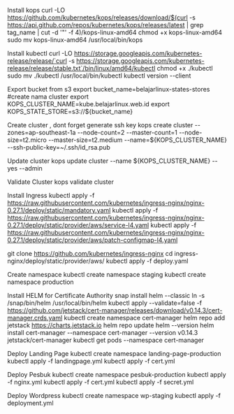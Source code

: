 Install kops
curl -LO https://github.com/kubernetes/kops/releases/download/$(curl -s https://api.github.com/repos/kubernetes/kops/releases/latest | grep tag_name | cut -d '"' -f 4)/kops-linux-amd64
chmod +x kops-linux-amd64 sudo mv kops-linux-amd64 /usr/local/bin/kops

Install kubectl
curl -LO https://storage.googleapis.com/kubernetes-release/release/`curl -s https://storage.googleapis.com/kubernetes-release/release/stable.txt`/bin/linux/amd64/kubectl chmod +x ./kubectl sudo mv ./kubectl /usr/local/bin/kubectl kubectl version --client

Export bucket from s3
export bucket_name=belajarlinux-states-stores
#create nama cluster
export KOPS_CLUSTER_NAME=kube.belajarlinux.web.id
export KOPS_STATE_STORE=s3://${bucket_name}
  
Create cluster , dont forget generate ssh key
kops create cluster --zones=ap-southeast-1a --node-count=2 --master-count=1 --node-size=t2.micro --master-size=t2.medium --name=${KOPS_CLUSTER_NAME} --ssh-public-key=~/.ssh/id_rsa.pub

Update cluster
kops update cluster --name ${KOPS_CLUSTER_NAME} --yes --admin

Validate Cluster
kops validate cluster

Install Ingress
kubectl apply -f https://raw.githubusercontent.com/kubernetes/ingress-nginx/nginx-0.27.1/deploy/static/mandatory.yaml 
kubectl apply -f https://raw.githubusercontent.com/kubernetes/ingress-nginx/nginx-0.27.1/deploy/static/provider/aws/service-l4.yaml 
kubectl apply -f https://raw.githubusercontent.com/kubernetes/ingress-nginx/nginx-0.27.1/deploy/static/provider/aws/patch-configmap-l4.yaml

git clone https://github.com/kubernetes/ingress-nginx cd ingress-nginx/deploy/static/provider/aws/ kubectl apply -f deploy.yaml

Create namespace
kubectl create namespace staging kubectl create namespace production

Install HELM for Certificate Authority
snap install helm --classic ln -s /snap/bin/helm /usr/local/bin/helm kubectl apply --validate=false -f https://github.com/jetstack/cert-manager/releases/download/v0.14.3/cert-manager.crds.yaml kubectl create namespace cert-manager helm repo add jetstack https://charts.jetstack.io helm repo update helm --version helm install cert-manager --namespace cert-manager --version v0.14.3 jetstack/cert-manager kubectl get pods --namespace cert-manager

Deploy Landing Page
kubectl create namespace landing-page-production
kubectl apply -f landingpage.yml
kubectl apply -f cert.yml

Deploy Pesbuk
kubectl create namespace pesbuk-production
kubectl apply -f nginx.yml
kubectl apply -f cert.yml
kubectl apply -f secret.yml

Deploy Wordpress
kubectl create namespace wp-staging
kubectl apply -f deployment.yml

